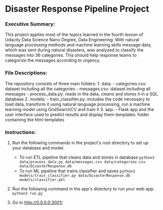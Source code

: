 # Disaster Response Pipeline Project

### Executive Summary:
This project applies most of the topics learned in the fourth lesson of Udacity Data Science Nano Degree, Data Engineering:
With natural language processing methods and machine learning skills message data, which was sent during natural disasters, was analyzed to classify the messages into 36 categories. This should help response teams to categorize the messages according to urgency.

### File Descriptions:
The repository consists of three main folders:
    1. data:
    - categories.csv: dataset including all the categories
    - messages.csv: dataset including all messages
    - process_data.py: reads in the data, cleans and stores it in a SQL database
    2. models:
    - train_classifier.py: includes the code necessary to load data, transform it using natural language processing, run a           machine learning model using GridSearchCV and train it
    3. app:
    - Flask app and the user interface used to predict results and display them
    templates: folder containing the html templates
    

### Instructions:
1. Run the following commands in the project's root directory to set up your database and model.

    - To run ETL pipeline that cleans data and stores in database
        `python3 data/process_data.py data/messages.csv data/categories.csv data/DisasterResponse.db`
    - To run ML pipeline that trains classifier and saves
        `python3 models/train_classifier.py data/DisasterResponse.db models/classifier.pkl`

2. Run the following command in the app's directory to run your web app.
    `python3 run.py`

3. Go to http://0.0.0.0:3001/

